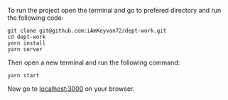 To run the project open the terminal and go to prefered directory and run the following code:
```
git clone git@github.com:iAmKeyvan72/dept-work.git
cd dept-work
yarn install
yarn server
```
Then open a new terminal and run the following command:
```
yarn start
```
Now go to [localhost:3000](https://localhost:3000) on your browser.
